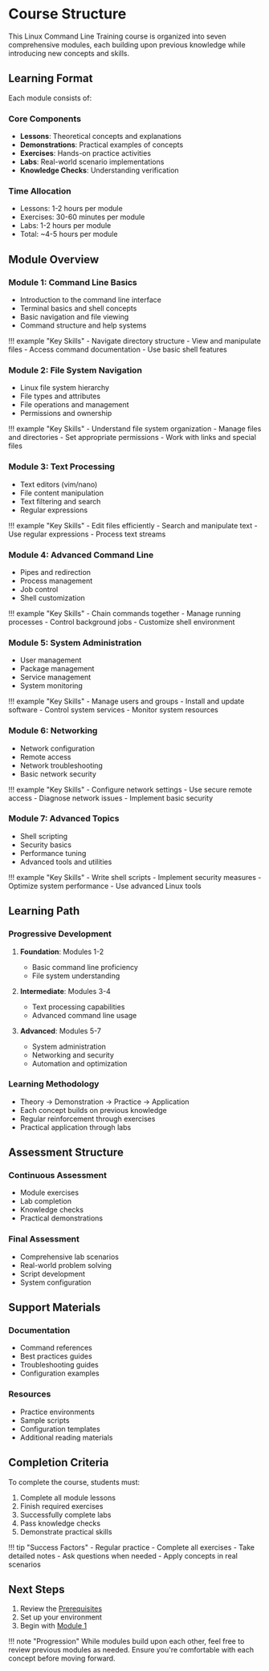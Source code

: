 # Course Structure

This Linux Command Line Training course is organized into seven comprehensive modules, each building upon previous knowledge while introducing new concepts and skills.

## Learning Format

Each module consists of:

### Core Components
- **Lessons**: Theoretical concepts and explanations
- **Demonstrations**: Practical examples of concepts
- **Exercises**: Hands-on practice activities
- **Labs**: Real-world scenario implementations
- **Knowledge Checks**: Understanding verification

### Time Allocation
- Lessons: 1-2 hours per module
- Exercises: 30-60 minutes per module
- Labs: 1-2 hours per module
- Total: ~4-5 hours per module

## Module Overview

### Module 1: Command Line Basics
- Introduction to the command line interface
- Terminal basics and shell concepts
- Basic navigation and file viewing
- Command structure and help systems

!!! example "Key Skills"
    - Navigate directory structure
    - View and manipulate files
    - Access command documentation
    - Use basic shell features

### Module 2: File System Navigation
- Linux file system hierarchy
- File types and attributes
- File operations and management
- Permissions and ownership

!!! example "Key Skills"
    - Understand file system organization
    - Manage files and directories
    - Set appropriate permissions
    - Work with links and special files

### Module 3: Text Processing
- Text editors (vim/nano)
- File content manipulation
- Text filtering and search
- Regular expressions

!!! example "Key Skills"
    - Edit files efficiently
    - Search and manipulate text
    - Use regular expressions
    - Process text streams

### Module 4: Advanced Command Line
- Pipes and redirection
- Process management
- Job control
- Shell customization

!!! example "Key Skills"
    - Chain commands together
    - Manage running processes
    - Control background jobs
    - Customize shell environment

### Module 5: System Administration
- User management
- Package management
- Service management
- System monitoring

!!! example "Key Skills"
    - Manage users and groups
    - Install and update software
    - Control system services
    - Monitor system resources

### Module 6: Networking
- Network configuration
- Remote access
- Network troubleshooting
- Basic network security

!!! example "Key Skills"
    - Configure network settings
    - Use secure remote access
    - Diagnose network issues
    - Implement basic security

### Module 7: Advanced Topics
- Shell scripting
- Security basics
- Performance tuning
- Advanced tools and utilities

!!! example "Key Skills"
    - Write shell scripts
    - Implement security measures
    - Optimize system performance
    - Use advanced Linux tools

## Learning Path

### Progressive Development
1. **Foundation**: Modules 1-2
   - Basic command line proficiency
   - File system understanding

2. **Intermediate**: Modules 3-4
   - Text processing capabilities
   - Advanced command line usage

3. **Advanced**: Modules 5-7
   - System administration
   - Networking and security
   - Automation and optimization

### Learning Methodology
- Theory → Demonstration → Practice → Application
- Each concept builds on previous knowledge
- Regular reinforcement through exercises
- Practical application through labs

## Assessment Structure

### Continuous Assessment
- Module exercises
- Lab completion
- Knowledge checks
- Practical demonstrations

### Final Assessment
- Comprehensive lab scenarios
- Real-world problem solving
- Script development
- System configuration

## Support Materials

### Documentation
- Command references
- Best practices guides
- Troubleshooting guides
- Configuration examples

### Resources
- Practice environments
- Sample scripts
- Configuration templates
- Additional reading materials

## Completion Criteria
To complete the course, students must:

1. Complete all module lessons
2. Finish required exercises
3. Successfully complete labs
4. Pass knowledge checks
5. Demonstrate practical skills

!!! tip "Success Factors"
    - Regular practice
    - Complete all exercises
    - Take detailed notes
    - Ask questions when needed
    - Apply concepts in real scenarios

## Next Steps

1. Review the [Prerequisites](prerequisites.md)
2. Set up your environment
3. Begin with [Module 1](../modules/01-command-line-basics/index.md)

!!! note "Progression"
    While modules build upon each other, feel free to review previous modules as needed. Ensure you're comfortable with each concept before moving forward.
